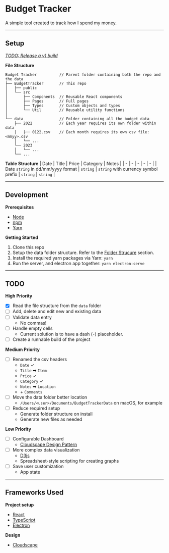 # Budget Tracker

A simple tool created to track how I spend my money.

---
## Setup

*[TODO: Release a v1 build](#todo)*

**File Structure**
```
Budget Tracker          // Parent folder containing both the repo and the data
├── BudgetTracker       // This repo
│   ├── public
│   └── src
│       ├── Components  // Reusable React components
│       ├── Pages       // Full pages
│       ├── Types       // Custom objects and types
│       └── Util        // Reusable utility functions
│
└── data                // Folder containing all the budget data
    ├── 2022            // Each year requires its own folder within data
    │   ├── 0122.csv    // Each month requires its own csv file: <mmyy>.csv
    │   └── ...
    └── 2023
    │   └── ...
    └── ... 

```

**Table Structure**
| Date | Title | Price | Category | Notes |
| - | - | - | - | - |
| Date `string` in dd/mm/yyyy format | `string` | `string` with currency symbol prefix | `string` | `string` |

---
## Development
**Prerequisites**
- [Node](https://nodejs.org/en)
- [npm](https://www.npmjs.com/)
- [Yarn](https://yarnpkg.com/)

**Getting Started**
1) Clone this repo
2) Setup the data folder structure. Refer to the [Folder Strucure](#folder-structure) section.
3) Install the required yarn packages via Yarn:
    `yarn`
4) Run the server, and electron app together:
   `yarn electron:serve`

---
## TODO
**High Priority**
- [x] Read the file structure from the `data` folder
- [ ] Add, delete and edit new and existing data
- [ ] Validate data entry
  - No commas!
- [ ] Handle empty cells
  - Current solution is to have a dash (`-`) placeholder.
- [ ] Create a runnable build of the project

**Medium Priority**
- [ ] Renamed the csv headers
  - `Date` ✓
  - `Title` ➡ `Item`
  - `Price` ✓
  - `Category` ✓
  - `Notes` ➡ `Location`
  - \+ `Comments`
- [ ] Move the data folder better location
  - `/Users/<user>/Documents/BudgetTrackerData` on macOS, for example
- [ ] Reduce required setup
  - Generate folder structure on install
  - Generate new files as needed


**Low Priority**
- [ ] Configurable Dashboard
  - [Cloudscape Design Pattern](https://cloudscape.design/patterns/general/service-dashboard/configurable-dashboard/)
- [ ] More complex data visualization
  - [D3js](https://d3js.org/)
  - Spreadsheet-style scripting for creating graphs
- [ ] Save user customization
  - App state

---

## Frameworks Used

**Project setup**
- [React](https://react.dev/)
- [TypeScript](https://www.typescriptlang.org)
- [Electron](https://www.electronjs.org/)

**Design**
- [Cloudscape](https://cloudscape.design)